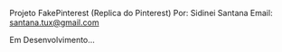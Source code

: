 Projeto FakePinterest (Replica do Pinterest)
Por: Sidinei Santana
Email: santana.tux@gmail.com

Em Desenvolvimento...
